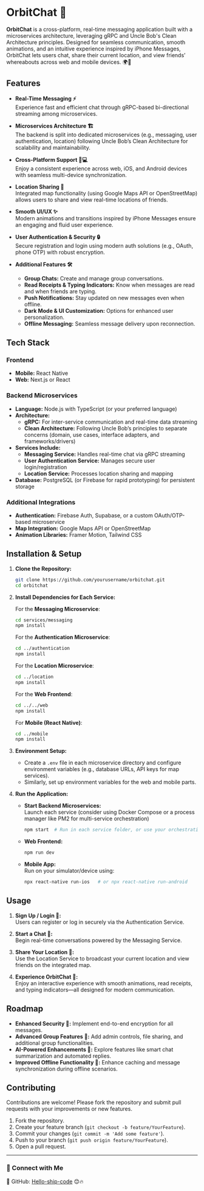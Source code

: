# OrbitChat 🚀

**OrbitChat** is a cross-platform, real-time messaging application built with a microservices architecture, leveraging gRPC and Uncle Bob's Clean Architecture principles. Designed for seamless communication, smooth animations, and an intuitive experience inspired by iPhone Messages, OrbitChat lets users chat, share their current location, and view friends’ whereabouts across web and mobile devices. 🌍💬

## Features

- **Real-Time Messaging ⚡**  
  Experience fast and efficient chat through gRPC-based bi-directional streaming among microservices.

- **Microservices Architecture 🏗️**  
  The backend is split into dedicated microservices (e.g., messaging, user authentication, location) following Uncle Bob’s Clean Architecture for scalability and maintainability.

- **Cross-Platform Support 📱💻**  
  Enjoy a consistent experience across web, iOS, and Android devices with seamless multi-device synchronization.

- **Location Sharing 📍**  
  Integrated map functionality (using Google Maps API or OpenStreetMap) allows users to share and view real-time locations of friends.

- **Smooth UI/UX ✨**  
  Modern animations and transitions inspired by iPhone Messages ensure an engaging and fluid user experience.

- **User Authentication & Security 🔒**  
  Secure registration and login using modern auth solutions (e.g., OAuth, phone OTP) with robust encryption.

- **Additional Features 🛠️**  
  - **Group Chats:** Create and manage group conversations.  
  - **Read Receipts & Typing Indicators:** Know when messages are read and when friends are typing.  
  - **Push Notifications:** Stay updated on new messages even when offline.  
  - **Dark Mode & UI Customization:** Options for enhanced user personalization.  
  - **Offline Messaging:** Seamless message delivery upon reconnection.

## Tech Stack

### **Frontend**
- **Mobile:** React Native
- **Web:** Next.js or React

### **Backend Microservices**
- **Language:** Node.js with TypeScript (or your preferred language)
- **Architecture:**  
  - **gRPC:** For inter-service communication and real-time data streaming  
  - **Clean Architecture:** Following Uncle Bob’s principles to separate concerns (domain, use cases, interface adapters, and frameworks/drivers)
- **Services Include:**  
  - **Messaging Service:** Handles real-time chat via gRPC streaming  
  - **User Authentication Service:** Manages secure user login/registration  
  - **Location Service:** Processes location sharing and mapping
- **Database:** PostgreSQL (or Firebase for rapid prototyping) for persistent storage

### **Additional Integrations**
- **Authentication:** Firebase Auth, Supabase, or a custom OAuth/OTP-based microservice
- **Map Integration:** Google Maps API or OpenStreetMap
- **Animation Libraries:** Framer Motion, Tailwind CSS

## Installation & Setup

1. **Clone the Repository:**

   ```bash
   git clone https://github.com/yourusername/orbitchat.git
   cd orbitchat
   ```

2. **Install Dependencies for Each Service:**

   For the **Messaging Microservice**:
   ```bash
   cd services/messaging
   npm install
   ```

   For the **Authentication Microservice**:
   ```bash
   cd ../authentication
   npm install
   ```

   For the **Location Microservice**:
   ```bash
   cd ../location
   npm install
   ```

   For the **Web Frontend**:
   ```bash
   cd ../../web
   npm install
   ```

   For **Mobile (React Native)**:
   ```bash
   cd ../mobile
   npm install
   ```

3. **Environment Setup:**

   - Create a `.env` file in each microservice directory and configure environment variables (e.g., database URLs, API keys for map services).
   - Similarly, set up environment variables for the web and mobile parts.

4. **Run the Application:**

   - **Start Backend Microservices:**  
     Launch each service (consider using Docker Compose or a process manager like PM2 for multi-service orchestration)
     ```bash
     npm start  # Run in each service folder, or use your orchestration setup
     ```
   - **Web Frontend:**  
     ```bash
     npm run dev
     ```
   - **Mobile App:**  
     Run on your simulator/device using:
     ```bash
     npx react-native run-ios   # or npx react-native run-android
     ```

## Usage

1. **Sign Up / Login 🔑:**  
   Users can register or log in securely via the Authentication Service.

2. **Start a Chat 💬:**  
   Begin real-time conversations powered by the Messaging Service.

3. **Share Your Location 📍:**  
   Use the Location Service to broadcast your current location and view friends on the integrated map.

4. **Experience OrbitChat 🚀:**  
   Enjoy an interactive experience with smooth animations, read receipts, and typing indicators—all designed for modern communication.

## Roadmap

- **Enhanced Security 🔐:** Implement end-to-end encryption for all messages.
- **Advanced Group Features 👥:** Add admin controls, file sharing, and additional group functionalities.
- **AI-Powered Enhancements 🤖:** Explore features like smart chat summarization and automated replies.
- **Improved Offline Functionality 📶:** Enhance caching and message synchronization during offline scenarios.

## Contributing

Contributions are welcome! Please fork the repository and submit pull requests with your improvements or new features.

1. Fork the repository.
2. Create your feature branch (`git checkout -b feature/YourFeature`).
3. Commit your changes (`git commit -m 'Add some feature'`).
4. Push to your branch (`git push origin feature/YourFeature`).
5. Open a pull request.

---

### 🐙 Connect with Me  
📌 GitHub: [Hello-ship-code](https://github.com/Hello-ship-code) 😊🔥
